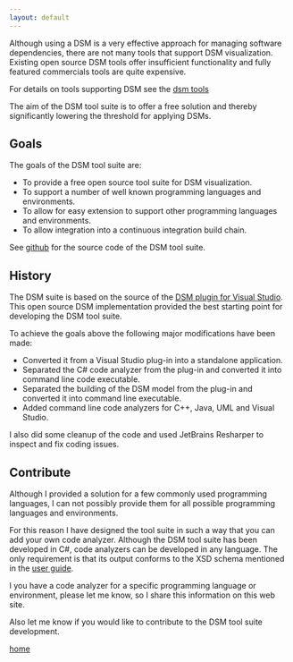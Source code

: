 ```yaml
---
layout: default
---
```


Although using a DSM is a very effective approach for managing software dependencies, there are not many tools that support DSM visualization.
Existing open source DSM tools offer insufficient functionality and fully featured commercials tools are quite expensive. 

For details on tools supporting DSM see the [dsm tools](dsm_tools)

The aim of the DSM tool suite is to offer a free solution and thereby significantly lowering the  threshold for applying DSMs. 

## Goals

The goals of the DSM tool suite are:
* To provide a free open source tool suite for DSM visualization.
* To support a number of well known programming languages and environments.
* To allow for easy extension to support other programming languages and environments.
* To allow integration into a continuous integration build chain.

See [github](https://github.com/dsmsuite) for the source code of the DSM tool suite.

## History

The DSM suite is based on the source of the [DSM plugin for Visual Studio](https://github.com/tecsoft/dsm-vs-addin). 
This open source DSM implementation provided the best starting point for developing the DSM tool suite.

To achieve the goals above the following major modifications have been made:
* Converted it from a Visual Studio plug-in into a standalone application.
* Separated the C# code analyzer from the plug-in and converted it into command line code executable.
* Separated the building of the DSM model from the plug-in and converted it into command line executable.
* Added command line code analyzers for C++, Java, UML and Visual Studio.

I also did some cleanup of the code and used JetBrains Resharper to inspect and fix coding issues. 

## Contribute

Although I provided a solution for a few commonly used programming languages, I can not possibly provide them for all possible programming languages and environments. 

For this reason I have designed the tool suite in such a way that you can add your own code analyzer.
Although the DSM tool suite has been developed in C#, code analyzers can be developed in any language. The only requirement is that its output conforms to the XSD schema mentioned in the [user guide](user_guide).

I you have a code analyzer for a specific programming language or environment, please let me know, so I share this information on this web site.

Also let me know if you would like to contribute to the DSM tool suite development. 

[home](./)
